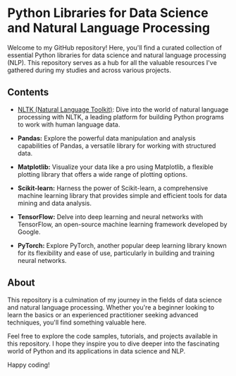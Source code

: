 # Python Libraries for Data Science and Natural Language Processing

Welcome to my GitHub repository! Here, you'll find a curated collection of essential Python libraries for data science and natural language processing (NLP). This repository serves as a hub for all the valuable resources I've gathered during my studies and across various projects.

## Contents

- [NLTK (Natural Language Toolkit)](https://github.com/ryghrmni/MyPyLibs/blob/main/NLTK/nltk_tutorial.ipynb): Dive into the world of natural language processing with NLTK, a leading platform for building Python programs to work with human language data.

- **Pandas:** Explore the powerful data manipulation and analysis capabilities of Pandas, a versatile library for working with structured data.

- **Matplotlib:** Visualize your data like a pro using Matplotlib, a flexible plotting library that offers a wide range of plotting options.

- **Scikit-learn:** Harness the power of Scikit-learn, a comprehensive machine learning library that provides simple and efficient tools for data mining and data analysis.

- **TensorFlow:** Delve into deep learning and neural networks with TensorFlow, an open-source machine learning framework developed by Google.

- **PyTorch:** Explore PyTorch, another popular deep learning library known for its flexibility and ease of use, particularly in building and training neural networks.

## About

This repository is a culmination of my journey in the fields of data science and natural language processing. Whether you're a beginner looking to learn the basics or an experienced practitioner seeking advanced techniques, you'll find something valuable here.

Feel free to explore the code samples, tutorials, and projects available in this repository. I hope they inspire you to dive deeper into the fascinating world of Python and its applications in data science and NLP.

Happy coding!
